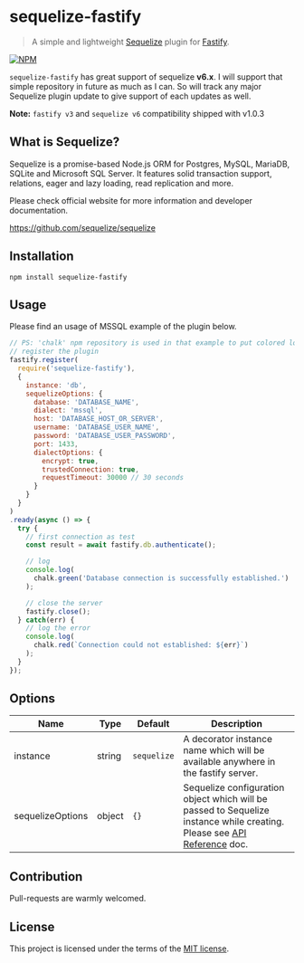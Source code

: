 # sequelize-fastify
> A simple and lightweight [Sequelize](https://sequelize.org/) plugin for [Fastify](https://github.com/fastify/fastify).

[![NPM](https://nodei.co/npm/sequelize-fastify.png)](https://nodei.co/npm/sequelize-fastify/)

`sequelize-fastify` has great support of sequelize **v6.x**. I will support that simple repository in future as much as I can. So will track any major Sequelize plugin update to give support of each updates as well.

**Note:** `fastify v3` and `sequelize v6` compatibility shipped with v1.0.3

## What is Sequelize?
Sequelize is a promise-based Node.js ORM for Postgres, MySQL, MariaDB, SQLite and Microsoft SQL Server. It features solid transaction support, relations, eager and lazy loading, read replication and more.

Please check official website for more information and developer documentation.

https://github.com/sequelize/sequelize

## Installation
`npm install sequelize-fastify`

## Usage
Please find an usage of MSSQL example of the plugin below.

```js
// PS: 'chalk' npm repository is used in that example to put colored logs to the console
// register the plugin
fastify.register(
  require('sequelize-fastify'),
  {
    instance: 'db',
    sequelizeOptions: {
      database: 'DATABASE_NAME',
      dialect: 'mssql',
      host: 'DATABASE_HOST_OR_SERVER',
      username: 'DATABASE_USER_NAME',
      password: 'DATABASE_USER_PASSWORD',
      port: 1433,
      dialectOptions: {
        encrypt: true,
        trustedConnection: true,
        requestTimeout: 30000 // 30 seconds
      }
    }
  }
)
.ready(async () => {
  try {
    // first connection as test
    const result = await fastify.db.authenticate();

    // log
    console.log(
      chalk.green('Database connection is successfully established.')
    );

    // close the server
    fastify.close();
  } catch(err) {
    // log the error
    console.log(
      chalk.red(`Connection could not established: ${err}`)
    );
  }
});
```

## Options
| Name              | Type               | Default                             | Description                                                                                                          |
| ---               | ---                | ---                                 | ---                                                                                                                  |
| instance         | string | `sequelize`                                | A decorator instance name which will be available anywhere in the fastify server.                                                 |
| sequelizeOptions         | object            | `{}`                                | Sequelize configuration object which will be passed to Sequelize instance while creating. Please see [API Reference](https://sequelize.org/master/class/lib/sequelize.js~Sequelize.html#instance-constructor-constructor) doc.                                      |

## Contribution
Pull-requests are warmly welcomed.

## License
This project is licensed under the terms of the [MIT license](https://github.com/hsynlms/sequelize-fastify/blob/master/LICENSE).
